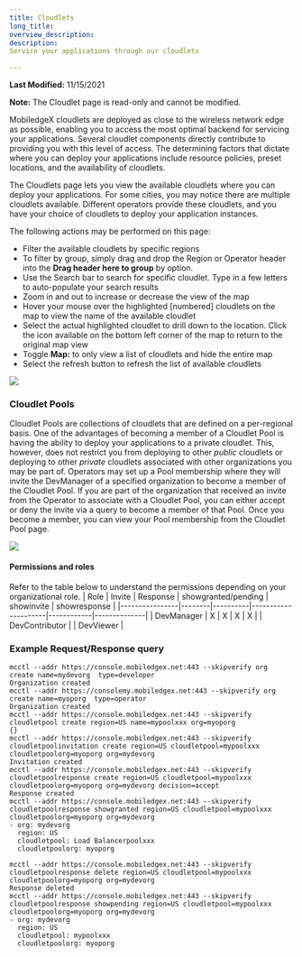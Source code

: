 ```yaml
---
title: Cloudlets
long_title:
overview_description:
description:
Service your applications through our cloudlets

---
```


**Last Modified:** 11/15/2021

**Note:** The Cloudlet page is read-only and cannot be modified.

MobiledgeX cloudlets are deployed as close to the wireless network edge as possible, enabling you to access the most optimal backend for servicing your applications. Several cloudlet components directly contribute to providing you with this level of access. The determining factors that dictate where you can deploy your applications include resource policies, preset locations, and the availability of cloudlets.

The Cloudlets page lets you view the available cloudlets where you can deploy your applications. For some cities, you may notice there are multiple cloudlets available. Different operators provide these cloudlets, and you have your choice of cloudlets to deploy your application instances.

The following actions may be performed on this page:

- Filter the available cloudlets by specific regions
- To filter by group, simply drag and drop the Region or Operator header into the **Drag header here to group** by option.
- Use the Search bar to search for specific cloudlet. Type in a few letters to auto-populate your search results
- Zoom in and out to increase or decrease the view of the map
- Hover your mouse over the highlighted [numbered] cloudlets on the map to view the name of the available cloudlet
- Select the actual highlighted cloudlet to drill down to the location. Click the icon available on the bottom left corner of the map to return to the original map view
- Toggle **Map:** to only view a list of cloudlets and hide the entire map
- Select the refresh button to refresh the list of available cloudlets

![](/assets/cloudletspage.png "")

### Cloudlet Pools

Cloudlet Pools are collections of cloudlets that are defined on a per-regional basis. One of the advantages of becoming a member of a Cloudlet Pool is having the ability to deploy your applications to a private cloudlet. This, however, does not restrict you from deploying to other *public* cloudlets or deploying to other *private* cloudlets associated with other organizations you may be part of. Operators may set up a Pool membership where they will invite the DevManager of a specified organization to become a member of the Cloudlet Pool. If you are part of the organization that received an invite from the Operator to associate with a Cloudlet Pool, you can either accept or deny the invite via a query to become a member of that Pool. Once you become a member, you can view your Pool membership from the Cloudlet Pool page.

![](/assets/cloudletpools.png "")

#### Permissions and roles

Refer to the table below to understand the permissions depending on your organizational role.
| Role           | Invite | Response | showgranted/pending | showinvite | showresponse |
|----------------|--------|----------|---------------------|------------|--------------|
| DevManager     | X      | X        | X                   | X          |
| DevContributor |
| DevViewer      |

### Example Request/Response query

```
mcctl --addr https://console.mobiledgex.net:443 --skipverify org create name=mydevorg  type=developer
Organization created
mcctl --addr https://consolemy.mobiledgex.net:443 --skipverify org create name=myoporg  type=operator
Organization created
mcctl --addr https://console.mobiledgex.net:443 --skipverify cloudletpool create region=US name=mypoolxxx org=myoporg
{}
mcctl --addr https://console.mobiledgex.net:443 --skipverify cloudletpoolinvitation create region=US cloudletpool=mypoolxxx cloudletpoolorg=myoporg org=mydevorg
Invitation created
mcctl --addr https://console.mobiledgex.net:443 --skipverify cloudletpoolresponse create region=US cloudletpool=mypoolxxx cloudletpoolorg=myoporg org=mydevorg decision=accept
Response created
mcctl --addr https://console.mobiledgex.net:443 --skipverify cloudletpoolresponse showgranted region=US cloudletpool=mypoolxxx cloudletpoolorg=myoporg org=mydevorg
- org: mydevorg
  region: US
  cloudletpool: Load Balancerpoolxxx
  cloudletpoolorg: myoporg

mcctl --addr https://console.mobiledgex.net:443 --skipverify cloudletpoolresponse delete region=US cloudletpool=mypoolxxx cloudletpoolorg=myoporg org=mydevorg
Response deleted
mcctl --addr https://console.mobiledgex.net:443 --skipverify cloudletpoolresponse showpending region=US cloudletpool=mypoolxxx cloudletpoolorg=myoporg org=mydevorg
- org: mydevorg
  region: US
  cloudletpool: mypoolxxx
  cloudletpoolorg: myoporg

```

